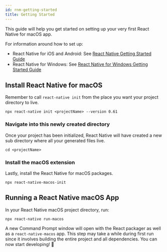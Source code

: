 ```yaml
---
id: rnm-getting-started
title: Getting Started
---
```


This guide will help you get started on setting up your very first React Native for macOS app.

For information around how to set up:
- React Native for iOS and Android: See [React Native Getting Started Guide](https://reactnative.dev/docs/getting-started)
- React Native for Windows: See [React Native for Windows Getting Started Guide](https://microsoft.github.io/react-native-windows/docs/getting-started)

## Install React Native for macOS

Remember to call `react-native init` from the place you want your project directory to live.

```
npx react-native init <projectName> --version 0.61
```

### Navigate into this newly created directory

Once your project has been initialized, React Native will have created a new sub directory where all your generated files live.

```
cd <projectName>
```

### Install the macOS extension

Lastly, install the React Native for macOS packages.

```
npx react-native-macos-init
```

## Running a React Native macOS App

  In your React Native macOS project directory, run:

  ```
  npx react-native run-macos
  ```

  A new Command Prompt window will open with the React packager as well as a `react-native-macos` app. This step may take a while during first run since it involves building the entire project and all dependencies. You can now start developing! :tada:
